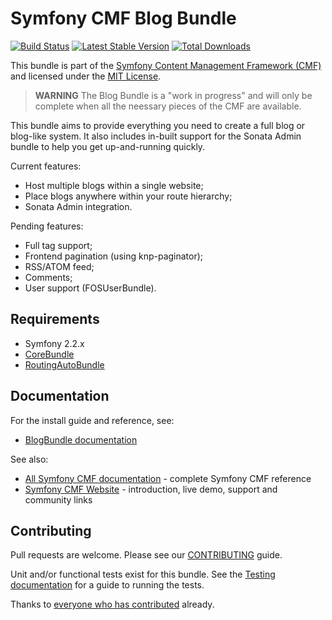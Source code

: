 # Symfony CMF Blog Bundle

[![Build Status](https://travis-ci.org/symfony-cmf/BlogBundle.png?branch=master)](https://travis-ci.org/symfony-cmf/BlogBundle)
[![Latest Stable Version](https://poser.pugx.org/symfony-cmf/blog-bundle/v/stable.png)](https://packagist.org/packages/symfony-cmf/blog-bundle)
[![Total Downloads](https://poser.pugx.org/symfony-cmf/blog-bundle/downloads.png)](https://packagist.org/packages/symfony-cmf/blog-bundle)

This bundle is part of the [Symfony Content Management Framework (CMF)](http://cmf.symfony.com/)
and licensed under the [MIT License](LICENSE).

 > **WARNING** The Blog Bundle is a "work in progress" and will only be
 > complete when all the neessary pieces of the CMF are available.

This bundle aims to provide everything you need to create a full blog or
blog-like system. It also includes in-built support for the Sonata Admin
bundle to help you get up-and-running quickly.

Current features:

* Host multiple blogs within a single website;
* Place blogs anywhere within your route hierarchy;
* Sonata Admin integration.

Pending features:

* Full tag support;
* Frontend pagination (using knp-paginator);
* RSS/ATOM feed;
* Comments;
* User support (FOSUserBundle).


## Requirements

* Symfony 2.2.x
* [CoreBundle](https://github.com/symfony-cmf/CoreBundle)
* [RoutingAutoBundle](https://github.com/symfony-cmf/RoutingAutoBundle)


## Documentation

For the install guide and reference, see:

* [BlogBundle documentation](http://symfony.com/doc/master/cmf/bundles/blog.html)

See also:

* [All Symfony CMF documentation](http://symfony.com/doc/master/cmf/index.html) - complete Symfony CMF reference
* [Symfony CMF Website](http://cmf.symfony.com/) - introduction, live demo, support and community links


## Contributing

Pull requests are welcome. Please see our [CONTRIBUTING](https://github.com/symfony-cmf/BlogBundle/blob/master/CONTRIBUTING.md) guide.

Unit and/or functional tests exist for this bundle. See the [Testing documentation](http://symfony.com/doc/master/cmf/components/testing.html) for a guide to running the tests.

Thanks to [everyone who has contributed](https://github.com/symfony-cmf/BlogBundle/contributors) already.
